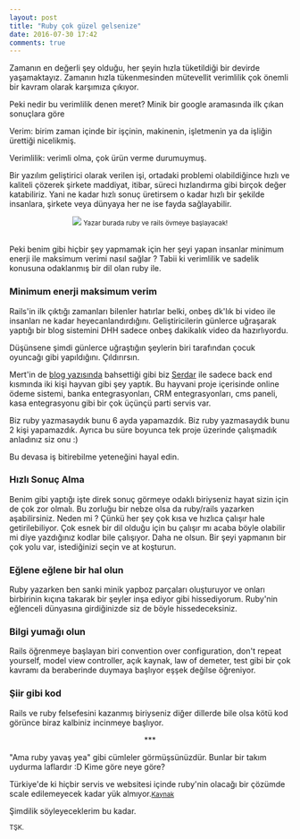 ```yaml
---
layout: post
title: "Ruby çok güzel gelsenize"
date: 2016-07-30 17:42
comments: true
---
```


Zamanın en değerli şey olduğu, her şeyin hızla tüketildiği bir devirde yaşamaktayız.
Zamanın hızla tükenmesinden mütevellit verimlilik çok önemli bir kavram olarak karşımıza çıkıyor.

Peki nedir bu verimlilik denen meret? Minik bir google aramasında ilk çıkan sonuçlara göre

Verim: birim zaman içinde bir işçinin, makinenin, işletmenin ya da işliğin ürettiği nicelikmiş.

Verimlilik: verimli olma, çok ürün verme durumuymuş.

Bir yazılım geliştirici olarak verilen işi, ortadaki problemi olabildiğince hızlı ve kaliteli çözerek şirkete maddiyat, itibar, süreci hızlandırma gibi birçok değer katabiliriz.
Yani ne kadar hızlı sonuç üretirsem o kadar hızlı bir şekilde insanlara, şirkete veya dünyaya her ne ise fayda sağlayabilir.

<center>
<img src="{{ site.baseurl }}public/images/delimidir.jpg" />
<small> Yazar burada ruby ve rails övmeye başlayacak!</small>
</center>

<br />

Peki benim gibi hiçbir şey yapmamak için her şeyi yapan insanlar minimum enerji ile maksimum verimi nasıl sağlar ?
Tabii ki verimlilik ve sadelik konusuna odaklanmış bir dil olan ruby ile.

### Minimum enerji maksimum verim

Rails'in ilk çıktığı zamanları bilenler hatırlar belki, onbeş dk'lık bi video ile insanları ne kadar heyecanlandırdığını.
Geliştiricilerin günlerce uğraşarak yaptığı bir blog sistemini DHH sadece onbeş dakikalık video da hazırlıyordu.

Düşünsene şimdi günlerce uğraştığın şeylerin biri tarafından çocuk oyuncağı gibi yapıldığını. Çıldırırsın.

Mert'in de <a href="http://mertbulan.com/2016/07/30/ruby-on-rails-ile-harikalar-diyari/">blog yazısında</a> bahsettiği gibi biz
<a href="http://twitter.com/sdogruyol">Serdar</a> ile sadece back end kısmında iki kişi hayvan gibi şey yaptık. Bu hayvani proje içerisinde
online ödeme sistemi, banka entegrasyonları, CRM entegrasyonları, cms paneli, kasa entegrasyonu gibi bir çok üçünçü parti servis var.

Biz ruby yazmasaydık bunu 6 ayda yapamazdık. Biz ruby yazmasaydık bunu 2 kişi yapamazdık. Ayrıca bu süre boyunca tek proje üzerinde çalışmadık anladınız siz onu :)

Bu devasa iş bitirebilme yeteneğini hayal edin.

### Hızlı Sonuç Alma

Benim gibi yaptığı işte direk sonuç görmeye odaklı biriyseniz hayat sizin için de çok zor olmalı.
Bu zorluğu bir nebze olsa da ruby/rails yazarken aşabilirsiniz. Neden mi ? Çünkü her şey çok kısa ve hızlıca çalışır hale getirilebiliyor.
Çok esnek bir dil olduğu için bu çalışır mı acaba böyle olabilir mi diye yazdığınız kodlar bile çalışıyor. Daha ne olsun.
Bir şeyi yapmanın bir çok yolu var, istediğinizi seçin ve at koşturun.

### Eğlene eğlene bir hal olun

Ruby yazarken ben sanki minik yapboz parçaları oluşturuyor ve onları birbirinin kıçına takarak bir şeyler inşa ediyor gibi hissediyorum. Ruby'nin eğlenceli dünyasına girdiğinizde siz
de böyle hissedeceksiniz.

### Bilgi yumağı olun

Rails öğrenmeye başlayan biri convention over configuration, don't repeat yourself, model view controller, açık kaynak, law of demeter, test gibi bir çok kavramı da 
beraberinde duymaya başlıyor eşşek değilse öğreniyor.

### Şiir gibi kod

Rails ve ruby felsefesini kazanmış biriyseniz diğer dillerde bile olsa kötü kod görünce biraz kalbiniz incinmeye başlıyor.

<center> *** </center>

"Ama ruby yavaş yea" gibi cümleler görmüşsünüzdür. Bunlar bir takım uydurma laflardır :D Kime göre neye göre? 

Türkiye'de ki hiçbir servis ve websitesi içinde ruby'nin olacağı bir çözümde scale edilemeyecek kadar yük almıyor.<small><a href="{{ site.baseurl }}public/gotum.html">Kaynak</a></small>

Şimdilik söyleyeceklerim bu kadar.

<small>TŞK.</small>
